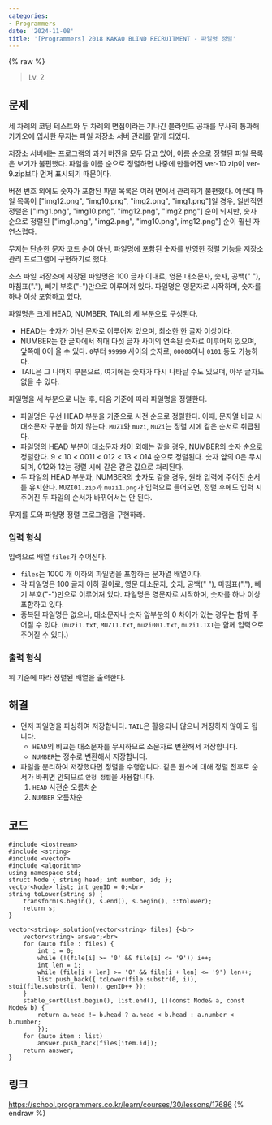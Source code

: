 ```yaml
---
categories:
- Programmers
date: '2024-11-08'
title: '[Programmers] 2018 KAKAO BLIND RECRUITMENT - 파일명 정렬'
---
```


{% raw %}
> Lv. 2<br>

## 문제
세 차례의 코딩 테스트와 두 차례의 면접이라는 기나긴 블라인드 공채를 무사히 통과해 카카오에 입사한 무지는 파일 저장소 서버 관리를 맡게 되었다.

저장소 서버에는 프로그램의 과거 버전을 모두 담고 있어, 이름 순으로 정렬된 파일 목록은 보기가 불편했다. 파일을 이름 순으로 정렬하면 나중에 만들어진 ver-10.zip이 ver-9.zip보다 먼저 표시되기 때문이다.

버전 번호 외에도 숫자가 포함된 파일 목록은 여러 면에서 관리하기 불편했다. 예컨대 파일 목록이 ["img12.png", "img10.png", "img2.png", "img1.png"]일 경우, 일반적인 정렬은 ["img1.png", "img10.png", "img12.png", "img2.png"] 순이 되지만, 숫자 순으로 정렬된 ["img1.png", "img2.png", "img10.png", img12.png"] 순이 훨씬 자연스럽다.

무지는 단순한 문자 코드 순이 아닌, 파일명에 포함된 숫자를 반영한 정렬 기능을 저장소 관리 프로그램에 구현하기로 했다.

소스 파일 저장소에 저장된 파일명은 100 글자 이내로, 영문 대소문자, 숫자, 공백(" "), 마침표("."), 빼기 부호("-")만으로 이루어져 있다. 파일명은 영문자로 시작하며, 숫자를 하나 이상 포함하고 있다.

파일명은 크게 HEAD, NUMBER, TAIL의 세 부분으로 구성된다.

-   HEAD는 숫자가 아닌 문자로 이루어져 있으며, 최소한 한 글자 이상이다.
-   NUMBER는 한 글자에서 최대 다섯 글자 사이의 연속된 숫자로 이루어져 있으며, 앞쪽에 0이 올 수 있다.  `0`부터  `99999`  사이의 숫자로,  `00000`이나  `0101`  등도 가능하다.
-   TAIL은 그 나머지 부분으로, 여기에는 숫자가 다시 나타날 수도 있으며, 아무 글자도 없을 수 있다.

파일명을 세 부분으로 나눈 후, 다음 기준에 따라 파일명을 정렬한다.

-   파일명은 우선 HEAD 부분을 기준으로 사전 순으로 정렬한다. 이때, 문자열 비교 시 대소문자 구분을 하지 않는다.  `MUZI`와  `muzi`,  `MuZi`는 정렬 시에 같은 순서로 취급된다.
-   파일명의 HEAD 부분이 대소문자 차이 외에는 같을 경우, NUMBER의 숫자 순으로 정렬한다. 9 < 10 < 0011 < 012 < 13 < 014 순으로 정렬된다. 숫자 앞의 0은 무시되며, 012와 12는 정렬 시에 같은 같은 값으로 처리된다.
-   두 파일의 HEAD 부분과, NUMBER의 숫자도 같을 경우, 원래 입력에 주어진 순서를 유지한다.  `MUZI01.zip`과  `muzi1.png`가 입력으로 들어오면, 정렬 후에도 입력 시 주어진 두 파일의 순서가 바뀌어서는 안 된다.

무지를 도와 파일명 정렬 프로그램을 구현하라.

### 입력 형식
입력으로 배열  `files`가 주어진다.

-   `files`는 1000 개 이하의 파일명을 포함하는 문자열 배열이다.
-   각 파일명은 100 글자 이하 길이로, 영문 대소문자, 숫자, 공백(" "), 마침표("."), 빼기 부호("-")만으로 이루어져 있다. 파일명은 영문자로 시작하며, 숫자를 하나 이상 포함하고 있다.
-   중복된 파일명은 없으나, 대소문자나 숫자 앞부분의 0 차이가 있는 경우는 함께 주어질 수 있다. (`muzi1.txt`,  `MUZI1.txt`,  `muzi001.txt`,  `muzi1.TXT`는 함께 입력으로 주어질 수 있다.)

### 출력 형식
위 기준에 따라 정렬된 배열을 출력한다.

## 해결
- 먼저 파일명을 파싱하여 저장합니다. `TAIL`은 활용되니 않으니 저장하지 않아도 됩니다.
	- `HEAD`의 비교는 대소문자를 무시하므로 소문자로 변환해서 저장합니다.
	- `NUMBER`는 정수로 변환해서 저장합니다.
- 파일을 분리하여 저장했다면 정렬을 수행합니다. 같은 원소에 대해 정렬 전후로 순서가 바뀌면 안되므로 `안정 정렬`을 사용합니다.
	1. `HEAD` 사전순 오름차순
	2. `NUMBER` 오름차순

## 코드
```
#include <iostream>
#include <string>
#include <vector>
#include <algorithm>
using namespace std;
struct Node { string head; int number, id; };
vector<Node> list; int genID = 0;<br>
string toLower(string s) {
    transform(s.begin(), s.end(), s.begin(), ::tolower);
    return s;
}

vector<string> solution(vector<string> files) {<br>
    vector<string> answer;<br>
    for (auto file : files) {
        int i = 0;
        while (!(file[i] >= '0' && file[i] <= '9')) i++;
        int len = i;
        while (file[i + len] >= '0' && file[i + len] <= '9') len++;
        list.push_back({ toLower(file.substr(0, i)), stoi(file.substr(i, len)), genID++ });
    }
    stable_sort(list.begin(), list.end(), [](const Node& a, const Node& b) {
        return a.head != b.head ? a.head < b.head : a.number < b.number;
        });
    for (auto item : list)
        answer.push_back(files[item.id]);
    return answer;
}
```

## 링크
https://school.programmers.co.kr/learn/courses/30/lessons/17686
{% endraw %}